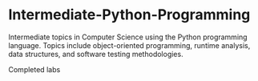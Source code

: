 # Intermediate-Python-Programming
Intermediate topics in Computer Science using the Python programming language. Topics include object-oriented programming, runtime analysis, data structures, and software testing methodologies.

Completed labs
